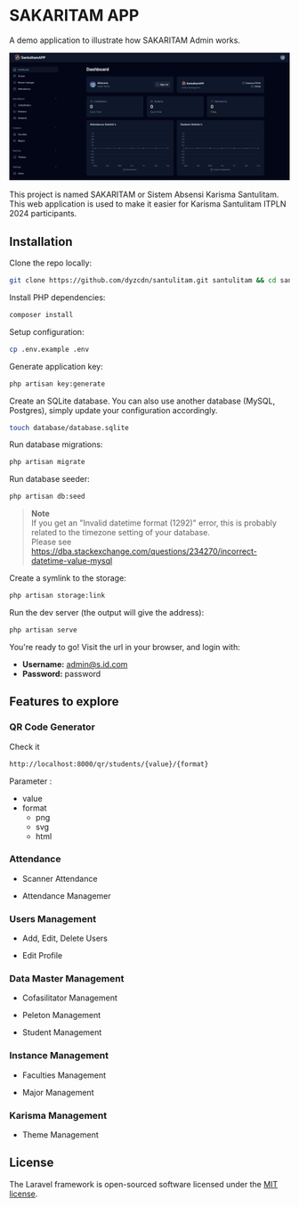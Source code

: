 
# SAKARITAM APP

A demo application to illustrate how SAKARITAM Admin works.

![SAKARITAM Demo](https://raw.githubusercontent.com/dyzcdn/santulitam/main/public/images/ScreenshotDashboardSakaritam.png)

This project is named SAKARITAM or Sistem Absensi Karisma Santulitam. This web application is used to make it easier for Karisma Santulitam ITPLN 2024 participants.

## Installation

Clone the repo locally:

```sh
git clone https://github.com/dyzcdn/santulitam.git santulitam && cd santulitam
```

Install PHP dependencies:

```sh
composer install
```

Setup configuration:

```sh
cp .env.example .env
```

Generate application key:

```sh
php artisan key:generate
```

Create an SQLite database. You can also use another database (MySQL, Postgres), simply update your configuration accordingly.

```sh
touch database/database.sqlite
```

Run database migrations:

```sh
php artisan migrate
```

Run database seeder:

```sh
php artisan db:seed
```

> **Note**  
> If you get an "Invalid datetime format (1292)" error, this is probably related to the timezone setting of your database.  
> Please see https://dba.stackexchange.com/questions/234270/incorrect-datetime-value-mysql


Create a symlink to the storage:

```sh
php artisan storage:link
```

Run the dev server (the output will give the address):

```sh
php artisan serve
```

You're ready to go! Visit the url in your browser, and login with:

-   **Username:** admin@s.id.com
-   **Password:** password

## Features to explore

### QR Code Generator
Check it
```sh
http://localhost:8000/qr/students/{value}/{format}
```

Parameter :

- value
- format
    - png
    - svg
    - html
    

### Attendance

-   Scanner Attendance

-   Attendance Managemer

### Users Management

-   Add, Edit, Delete Users

-   Edit Profile

### Data Master Management

-   Cofasilitator Management

-   Peleton Management

-   Student Management

### Instance Management

-   Faculties Management

-   Major Management

### Karisma Management

-   Theme Management

## License

The Laravel framework is open-sourced software licensed under the [MIT license](https://opensource.org/licenses/MIT).
